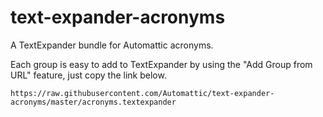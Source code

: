 # text-expander-acronyms
A TextExpander bundle for Automattic acronyms.

Each group is easy to add to TextExpander by using the "Add Group from URL" feature, just copy the link below.

`https://raw.githubusercontent.com/Automattic/text-expander-acronyms/master/acronyms.textexpander`
